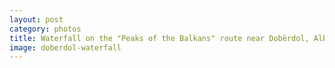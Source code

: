 ```yaml
---
layout: post
category: photos
title: Waterfall on the "Peaks of the Balkans" route near Dobërdol, Albania.
image: doberdol-waterfall
---
```

